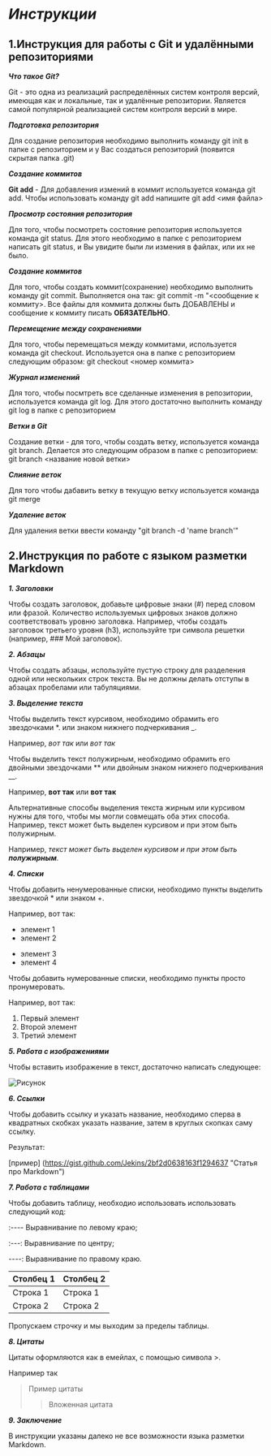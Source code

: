 # **_Инструкции_**

## **1.Инструкция для работы с Git и удалёнными репозиториями**

__*Что такое Git?*__

Git - это одна из реализаций распределённых систем контроля версий, имеющая как и локальные, так и удалённые репозитории. Является самой популярной реализацией систем контроля версий в мире.

__*Подготовка репозитория*__

Для создание репозитория необходимо выполнить команду git init в папке с репозиторием и у Вас создаться репозиторий (появится скрытая папка .git)

__*Создание коммитов*__

**Git add** - Для добавления измений в коммит используется команда git add. Чтобы использовать команду git add напишите git add <имя файла>

__*Просмотр состояния репозитория*__

Для того, чтобы посмотреть состояние репозитория используется команда git status. Для этого необходимо в папке с репозиторием написать git status, и Вы увидите были ли измения в файлах, или их не было.

__*Создание коммитов*__

Для того, чтобы создать коммит(сохранение) необходимо выполнить команду git commit. Выполняется она так: git commit -m "<сообщение к коммиту>. Все файлы для коммита должны быть ДОБАВЛЕНЫ и сообщение к коммиту писать **ОБЯЗАТЕЛЬНО**.

__*Перемещение между сохранениями*__

Для того, чтобы перемещаться между коммитами, используется команда git checkout. Используется она в папке с репозиторием следующим образом: git checkout <номер коммита>

__*Журнал изменений*__

Для того, чтобы посмтреть все сделанные изменения в репозитории, используется команда git log. Для этого достаточно выполнить команду git log в папке с репозиторием

__*Ветки в Git*__

Создание ветки - для того, чтобы создать ветку, используется команда git branch. Делается это следующим образом в папке с репозиторием: git branch <название новой ветки>

__*Слияние веток*__

Для того чтобы дабавить ветку в текущую ветку используется команда git merge

__*Удаление веток*__

Для удаления ветки ввести команду "git branch -d 'name branch'"

## **2.Инструкция по работе с языком разметки Markdown**

__*1. Заголовки*__

Чтобы создать заголовок, добавьте цифровые знаки (#) перед словом или фразой. Количество используемых цифровых знаков должно соответствовать уровню заголовка. Например, чтобы создать заголовок третьего уровня (h3), используйте три символа решетки (например, ### Мой заголовок).

__*2. Абзацы*__

Чтобы создать абзацы, используйте пустую строку для разделения одной или нескольких строк текста. Вы не должны делать отступы в абзацах пробелами или табуляциями.

__*3. Выделение текста*__

Чтобы выделить текст курсивом, необходимо обрамить его звездочками *. или знаком нижнего подчеркивания _. 

Например, *вот так* или _вот так_

Чтобы выделить текст полужирным, необходимо обрамить его двойными звездочками ** или двойным знаком нижнего подчеркивания __.

Например, **вот так** или __вот так__

Альтернативные способы выделения текста жирным или курсивом нужны для того, чтобы мы могли совмещать оба этих способа. Например, текст может быть выделен курсивом и при этом быть полужирным.

Например, _текст может быть выделен курсивом и при этом быть **полужирным**._

__*4. Списки*__

Чтобы добавить ненумерованные списки, необходимо пункты выделить звездочкой * или знаком +.

Например, вот так:

* элемент 1
* элемент 2
+ элемент 3
+ элемент 4

Чтобы добавить нумерованные списки, необходимо пункты просто пронумеровать.

Например, вот так:

1. Первый элемент
2. Второй элемент
3. Третий элемент


__*5. Работа с изображениями*__

Чтобы вставить изображение в текст, достаточно написать следующее:

![Рисунок](Рисунок.jpg)



__*6. Ссылки*__

Чтобы добавить ссылку и указать название, необходимо сперва в квадратных скобках указать название, затем в круглых скопках саму ссылку.

Результат: 

[пример] (https://gist.github.com/Jekins/2bf2d0638163f1294637 "Статья про Markdown")


__*7. Работа с таблицами*__

Чтобы добавить таблицу, необходио использовать использовать следующий код:

:---- Выравнивание по левому краю;

:---: Выравнивание по центру;

----: Выравнивание по правому краю.


Столбец 1     | Столбец 2
------------- | -------------
Строка 1      | Строка 1
Строка 2      | Строка 2

Пропускаем строчку и мы выходим за пределы таблицы.

__*8. Цитаты*__

Цитаты оформляются как в емейлах, с помощью символа >.

Например так 

>  Пример цитаты
>> Вложенная цитата


__*9. Заключение*__

В инструкции указаны далеко не все возможности языка разметки Markdown.


